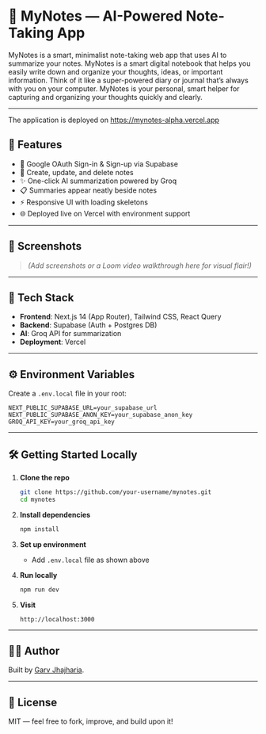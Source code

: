 # 🧠 MyNotes — AI-Powered Note-Taking App

MyNotes is a smart, minimalist note-taking web app that uses AI to summarize your notes. MyNotes is a smart digital notebook that helps you easily write down and organize your thoughts, ideas, or important information. Think of it like a super-powered diary or journal that’s always with you on your computer. MyNotes is your personal, smart helper for capturing and organizing your thoughts quickly and clearly.

---
The application is deployed on https://mynotes-alpha.vercel.app


## 🚀 Features

- 🔐 Google OAuth Sign-in & Sign-up via Supabase
- 📝 Create, update, and delete notes
- ✨ One-click AI summarization powered by Groq
- 📋 Summaries appear neatly beside notes
- ⚡ Responsive UI with loading skeletons
- 🌐 Deployed live on Vercel with environment support

---

## 📸 Screenshots

> _(Add screenshots or a Loom video walkthrough here for visual flair!)_

---

## 🧱 Tech Stack

- **Frontend**: Next.js 14 (App Router), Tailwind CSS, React Query
- **Backend**: Supabase (Auth + Postgres DB)
- **AI**: Groq API for summarization
- **Deployment**: Vercel

---

## ⚙️ Environment Variables

Create a `.env.local` file in your root:

```env
NEXT_PUBLIC_SUPABASE_URL=your_supabase_url
NEXT_PUBLIC_SUPABASE_ANON_KEY=your_supabase_anon_key
GROQ_API_KEY=your_groq_api_key
```

---

## 🛠️ Getting Started Locally

1. **Clone the repo**
   ```bash
   git clone https://github.com/your-username/mynotes.git
   cd mynotes
   ```

2. **Install dependencies**
   ```bash
   npm install
   ```

3. **Set up environment**
   - Add `.env.local` file as shown above

4. **Run locally**
   ```bash
   npm run dev
   ```

5. **Visit**
   ```
   http://localhost:3000
   ```

---




## 👨‍💻 Author

Built by [Garv Jhajharia](https://github.com/garvj65).

---

## 📃 License

MIT — feel free to fork, improve, and build upon it!